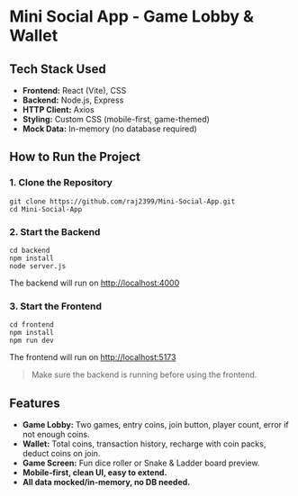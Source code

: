 # Mini Social App - Game Lobby & Wallet

## Tech Stack Used
- **Frontend:** React (Vite), CSS
- **Backend:** Node.js, Express
- **HTTP Client:** Axios
- **Styling:** Custom CSS (mobile-first, game-themed)
- **Mock Data:** In-memory (no database required)

## How to Run the Project

### 1. Clone the Repository
```
git clone https://github.com/raj2399/Mini-Social-App.git
cd Mini-Social-App
```

### 2. Start the Backend
```
cd backend
npm install
node server.js
```
The backend will run on [http://localhost:4000](http://localhost:4000)

### 3. Start the Frontend
```
cd frontend
npm install
npm run dev
```
The frontend will run on [http://localhost:5173](http://localhost:5173)

> Make sure the backend is running before using the frontend.

## Features
- **Game Lobby:** Two games, entry coins, join button, player count, error if not enough coins.
- **Wallet:** Total coins, transaction history, recharge with coin packs, deduct coins on join.
- **Game Screen:** Fun dice roller or Snake & Ladder board preview.
- **Mobile-first, clean UI, easy to extend.**
- **All data mocked/in-memory, no DB needed.** 